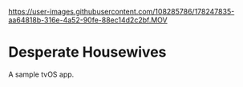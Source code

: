 

https://user-images.githubusercontent.com/108285786/178247835-aa64818b-316e-4a52-90fe-88ec14d2c2bf.MOV

# Desperate Housewives
A sample tvOS app. 
